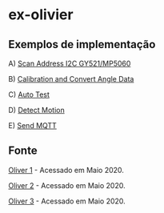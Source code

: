 # ex-olivier

## Exemplos de implementação

A) [Scan Address I2C GY521/MP5060](a_scan-address/)

B) [Calibration and Convert Angle Data](b_get-angle/)

C) [Auto Test](c_auto-test/)

D) [Detect Motion](d_detect-motion/)

E) [Send MQTT](e_send-mqtt/)

## Fonte

[Oliver 1](https://olivertechnologydevelopment.wordpress.com/2017/08/17/esp8266-sensor-series-gy-521-imu-part-1/) - Acessado em Maio 2020.

[Oliver 2](https://olivertechnologydevelopment.wordpress.com/2017/08/24/esp8266-sensor-series-gy-521-imu-part-2/) - Acessado em Maio 2020.

[Oliver 3](https://olivertechnologydevelopment.wordpress.com/2017/08/29/esp8266-sensor-series-gy-521-imu-part-3/) - Acessado em Maio 2020.
